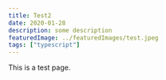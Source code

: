 ```yaml
---
title: Test2
date: 2020-01-28
description: some description
featuredImage: ../featuredImages/test.jpeg
tags: ["typescript"]
---
```


This is a test page.
